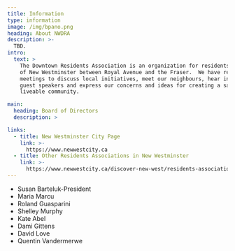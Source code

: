 ```yaml
---
title: Information
type: information
image: /img/bpano.png
heading: About NWDRA
description: >-
  TBD.
intro:
  text: >
    The Downtown Residents Association is an organization for residents
    of New Westminster between Royal Avenue and the Fraser.  We have regular
    meetings to discuss local initiatives, meet our neighbours, hear interesting 
    guest speakers and express our concerns and ideas for creating a safer, more 
    liveable community.

main:
  heading: Board of Directors
  description: >

links:
  - title: New Westminster City Page
    link: >-
      https://www.newwestcity.ca
  - title: Other Residents Associations in New Westminster
    link: >-
      https://www.newwestcity.ca/discover-new-west/residents-associations
---
```


* Susan Barteluk-President
* Maria Marcu
* Roland Guasparini
* Shelley Murphy
* Kate Abel
* Dami Gittens
* David Love
* Quentin Vandermerwe
